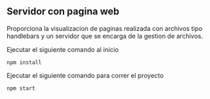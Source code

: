 ## Servidor con pagina web

Proporciona la visualizacion de paginas realizada con archivos tipo handlebars y un servidor que se encarga de la gestion de archivos.

Ejecutar el siguiente comando al inicio

```
npm install
```

Ejecutar el siguiente comando para correr el proyecto
```
npm start
```
